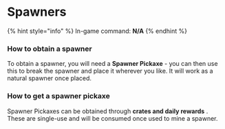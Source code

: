 # Spawners

{% hint style="info" %}
In-game command: **N/A**
{% endhint %}

### How to obtain a spawner

To obtain a spawner, you will need a **Spawner Pickaxe** - you can then use this to break the spawner and place it wherever you like. It will work as a natural spawner once placed.

### How to get a spawner pickaxe

Spawner Pickaxes can be obtained through **crates and daily rewards** . These are single-use and will be consumed once used to mine a spawner.
